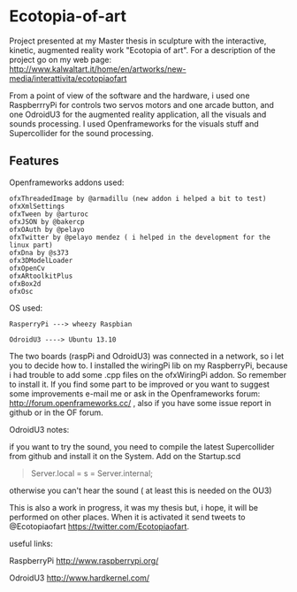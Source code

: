 Ecotopia-of-art
===============

Project presented at my Master thesis in sculpture with the interactive, kinetic, augmented reality work "Ecotopia of art".
For a description of the project go on my web page: http://www.kalwaltart.it/home/en/artworks/new-media/interattivita/ecotopiaofart

From a point of view of the software and the hardware, i used one RaspberrryPi for controls two servos motors and one arcade button, and one OdroidU3 for the augmented reality application, all the visuals and sounds processing. I used Openframeworks for the visuals stuff and Supercollider for the sound processing. 

Features
--------

Openframeworks addons used:

	ofxThreadedImage by @armadillu (new addon i helped a bit to test)
	ofxXmlSettings 
	ofxTween by @arturoc
	ofxJSON by @bakercp
	ofxOAuth by @pelayo
	ofxTwitter by @pelayo mendez ( i helped in the development for the linux part)
	ofxDna by @s373
	ofx3DModelLoader 
	ofxOpenCv 
	ofxARtoolkitPlus 
	ofxBox2d 
	ofxOsc

OS used: 

	RasperryPi ---> wheezy Raspbian

	OdroidU3 ----> Ubuntu 13.10

The two boards (raspPi and OdroidU3) was connected in a network, so i let you to decide how to. 
I installed the wiringPi lib on my RaspberryPi, because i had trouble to add some .cpp files on the ofxWiringPi addon. So remember to install it.
If you find some part to be improved or you want to suggest some improvements e-mail me or ask in the Openframeworks forum: http://forum.openframeworks.cc/ , also if you have some issue report in github or in the OF forum.
 
OdroidU3 notes:

if you want to try the sound, you need to compile the latest Supercollider from github and install it on the System. Add on the Startup.scd 

>Server.local = s = Server.internal;

otherwise you can't hear the sound ( at least this is needed on the OU3)

This is also a work in progress, it was my thesis but, i hope, it will be performed on other places. When it is activated it send tweets to @Ecotopiaofart https://twitter.com/Ecotopiaofart.

useful links: 

RaspberryPi http://www.raspberrypi.org/
	
OdroidU3 http://www.hardkernel.com/

		




